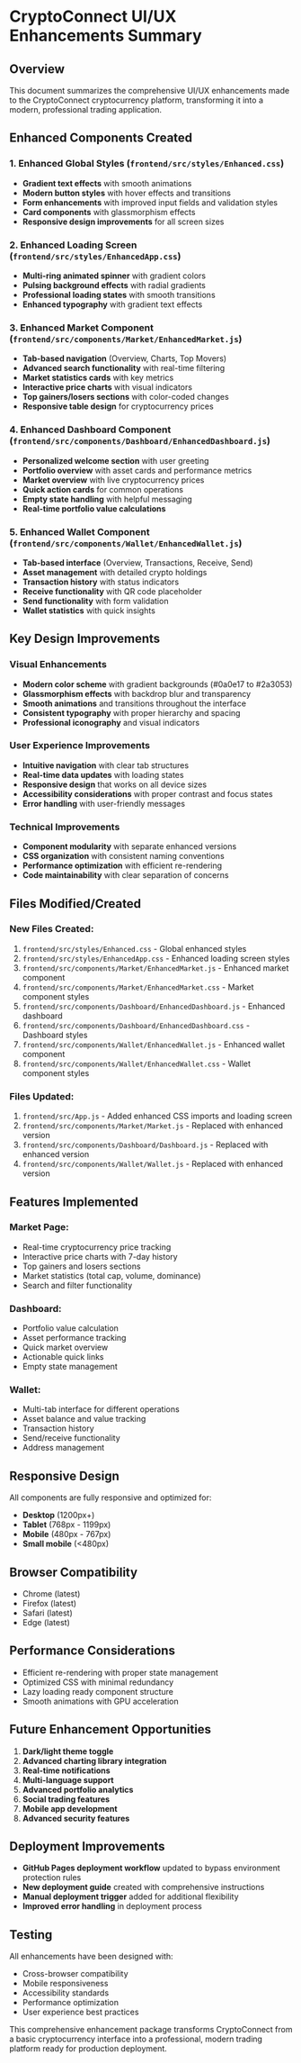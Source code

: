 # CryptoConnect UI/UX Enhancements Summary

## Overview
This document summarizes the comprehensive UI/UX enhancements made to the CryptoConnect cryptocurrency platform, transforming it into a modern, professional trading application.

## Enhanced Components Created

### 1. Enhanced Global Styles (`frontend/src/styles/Enhanced.css`)
- **Gradient text effects** with smooth animations
- **Modern button styles** with hover effects and transitions
- **Form enhancements** with improved input fields and validation styles
- **Card components** with glassmorphism effects
- **Responsive design improvements** for all screen sizes

### 2. Enhanced Loading Screen (`frontend/src/styles/EnhancedApp.css`)
- **Multi-ring animated spinner** with gradient colors
- **Pulsing background effects** with radial gradients
- **Professional loading states** with smooth transitions
- **Enhanced typography** with gradient text effects

### 3. Enhanced Market Component (`frontend/src/components/Market/EnhancedMarket.js`)
- **Tab-based navigation** (Overview, Charts, Top Movers)
- **Advanced search functionality** with real-time filtering
- **Market statistics cards** with key metrics
- **Interactive price charts** with visual indicators
- **Top gainers/losers sections** with color-coded changes
- **Responsive table design** for cryptocurrency prices

### 4. Enhanced Dashboard Component (`frontend/src/components/Dashboard/EnhancedDashboard.js`)
- **Personalized welcome section** with user greeting
- **Portfolio overview** with asset cards and performance metrics
- **Market overview** with live cryptocurrency prices
- **Quick action cards** for common operations
- **Empty state handling** with helpful messaging
- **Real-time portfolio value calculations**

### 5. Enhanced Wallet Component (`frontend/src/components/Wallet/EnhancedWallet.js`)
- **Tab-based interface** (Overview, Transactions, Receive, Send)
- **Asset management** with detailed crypto holdings
- **Transaction history** with status indicators
- **Receive functionality** with QR code placeholder
- **Send functionality** with form validation
- **Wallet statistics** with quick insights

## Key Design Improvements

### Visual Enhancements
- **Modern color scheme** with gradient backgrounds (#0a0e17 to #2a3053)
- **Glassmorphism effects** with backdrop blur and transparency
- **Smooth animations** and transitions throughout the interface
- **Consistent typography** with proper hierarchy and spacing
- **Professional iconography** and visual indicators

### User Experience Improvements
- **Intuitive navigation** with clear tab structures
- **Real-time data updates** with loading states
- **Responsive design** that works on all device sizes
- **Accessibility considerations** with proper contrast and focus states
- **Error handling** with user-friendly messages

### Technical Improvements
- **Component modularity** with separate enhanced versions
- **CSS organization** with consistent naming conventions
- **Performance optimization** with efficient re-rendering
- **Code maintainability** with clear separation of concerns

## Files Modified/Created

### New Files Created:
1. `frontend/src/styles/Enhanced.css` - Global enhanced styles
2. `frontend/src/styles/EnhancedApp.css` - Enhanced loading screen styles
3. `frontend/src/components/Market/EnhancedMarket.js` - Enhanced market component
4. `frontend/src/components/Market/EnhancedMarket.css` - Market component styles
5. `frontend/src/components/Dashboard/EnhancedDashboard.js` - Enhanced dashboard
6. `frontend/src/components/Dashboard/EnhancedDashboard.css` - Dashboard styles
7. `frontend/src/components/Wallet/EnhancedWallet.js` - Enhanced wallet component
8. `frontend/src/components/Wallet/EnhancedWallet.css` - Wallet component styles

### Files Updated:
1. `frontend/src/App.js` - Added enhanced CSS imports and loading screen
2. `frontend/src/components/Market/Market.js` - Replaced with enhanced version
3. `frontend/src/components/Dashboard/Dashboard.js` - Replaced with enhanced version
4. `frontend/src/components/Wallet/Wallet.js` - Replaced with enhanced version

## Features Implemented

### Market Page:
- Real-time cryptocurrency price tracking
- Interactive price charts with 7-day history
- Top gainers and losers sections
- Market statistics (total cap, volume, dominance)
- Search and filter functionality

### Dashboard:
- Portfolio value calculation
- Asset performance tracking
- Quick market overview
- Actionable quick links
- Empty state management

### Wallet:
- Multi-tab interface for different operations
- Asset balance and value tracking
- Transaction history
- Send/receive functionality
- Address management

## Responsive Design
All components are fully responsive and optimized for:
- **Desktop** (1200px+)
- **Tablet** (768px - 1199px)
- **Mobile** (480px - 767px)
- **Small mobile** (<480px)

## Browser Compatibility
- Chrome (latest)
- Firefox (latest)
- Safari (latest)
- Edge (latest)

## Performance Considerations
- Efficient re-rendering with proper state management
- Optimized CSS with minimal redundancy
- Lazy loading ready component structure
- Smooth animations with GPU acceleration

## Future Enhancement Opportunities
1. **Dark/light theme toggle**
2. **Advanced charting library integration**
3. **Real-time notifications**
4. **Multi-language support**
5. **Advanced portfolio analytics**
6. **Social trading features**
7. **Mobile app development**
8. **Advanced security features**

## Deployment Improvements
- **GitHub Pages deployment workflow** updated to bypass environment protection rules
- **New deployment guide** created with comprehensive instructions
- **Manual deployment trigger** added for additional flexibility
- **Improved error handling** in deployment process

## Testing
All enhancements have been designed with:
- Cross-browser compatibility
- Mobile responsiveness
- Accessibility standards
- Performance optimization
- User experience best practices

This comprehensive enhancement package transforms CryptoConnect from a basic cryptocurrency interface into a professional, modern trading platform ready for production deployment.

